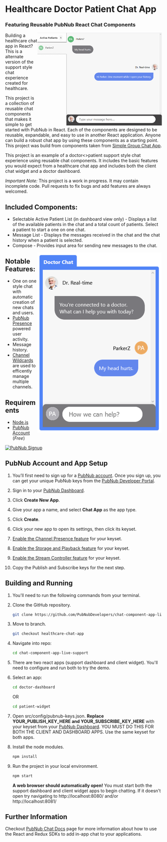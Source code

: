 # Healthcare Doctor Patient Chat App 
### Featuring Reusable PubNub React Chat Components 

<a href="https://www.pubnub.com/">
    <img align="right" alt="Doctor Chat Dashboard Demo" src="https://github.com/PubNubDevelopers/chat-component-app-live-support/raw/healthcare-chat-app/doctor_dashboard.png" width=400/>
</a>

Building a healthcare chat app in React? This is a alternate version of the support style chat experience created for healthcare. 

This project is a collection of reusable chat components that makes it simple to get started with PubNub in React. Each of the components are designed to be reusable, expandable, and easy to use in another React application. Anyone can build a robust chat app by using these components as a starting point. This project was build from components taken from [Simple Group Chat App](https://github.com/PubNubDevelopers/chat-component-app-simple).

This project is an example of a doctor<>patient support style chat experience using reusable chat components. It includes the basic features you would expect from a healthcare chat app and includes both the client chat widget and a doctor dashboard.

*Important Note:* This project is a work in progress. It may contain incomplete code. Pull requests to fix bugs and add features are always welcomed.

## Included Components:
- Selectable Active Patient List (in dashboard view only) - Displays a list of the available patients in the chat and a total count of patients. Select a patient to start a one on one chat.
- Message List - Displays the messages received in the chat and the chat history when a patient is selected.
- Compose - Provides input area for sending new messages to the chat.

<a href="https://www.pubnub.com/">
    <img align="right" alt="Doctor Chat Patient Widget Demo" src="https://github.com/PubNubDevelopers/chat-component-app-live-support/raw/healthcare-chat-app/patient_chat.png" width=400/>
</a>

## Notable Features:
- One on one style chat with automatic creation of new chats and users.
- [PubNub Presence](https://www.pubnub.com/products/presence/) powered user activity.
- Message history.
- [Channel Wildcards](https://www.pubnub.com/docs/platform/channels/channel-management) are used to efficently manage multiple channels.

## Requirements
- [Node.js](https://nodejs.org/en/)
- [PubNub Account](#pubnub-account) (*Free*) 

<a href="https://dashboard.pubnub.com/signup">
    <img alt="PubNub Signup" src="https://i.imgur.com/og5DDjf.png" width=260 height=97/>
</a>

## PubNub Account and App Setup

1. You’ll first need to sign up for a [PubNub account](https://dashboard.pubnub.com/signup/). Once you sign up, you can get your unique PubNub keys from the [PubNub Developer Portal](https://admin.pubnub.com/).

1. Sign in to your [PubNub Dashboard](https://dashboard.pubnub.com/).

1. Click **Create New App**.

1. Give your app a name, and select **Chat App** as the app type.

1. Click **Create**.

1. Click your new app to open its settings, then click its keyset.

1. [Enable the Channel Presence feature](https://support.pubnub.com/support/solutions/articles/14000043562-how-do-i-enable-the-channel-presence-feature-/) for your keyset.

1. [Enable the Storage and Playback feature](https://support.pubnub.com/support/solutions/articles/14000043644-how-do-i-enable-the-message-history-feature-) for your keyset.

1. [Enable the Stream Controller feature](https://support.pubnub.com/support/solutions/articles/14000043662-how-do-i-enable-wildcard-subscribe-for-my-pubnub-keys-) for your keyset.

1. Copy the Publish and Subscribe keys for the next step.

## Building and Running

1. You'll need to run the following commands from your terminal.

1. Clone the GitHub repository.

    ```bash
    git clone https://github.com/PubNubDevelopers/chat-component-app-live-support.git
    ```
    
1. Move to branch.

    ```bash
    git checkout healthcare-chat-app
    ```

1. Navigate into repo:

    ```bash
    cd chat-component-app-live-support
    ```
1. There are two react apps (support dashboard and client widget). You'll need to configure and run both to try the demo. 

1. Select an app:

    ```bash
    cd doctor-dashboard
    ```

    OR

    ```bash
    cd patient-widget
    ```

1. Open src/config/pubnub-keys.json. **Replace YOUR_PUBLISH_KEY_HERE and YOUR_SUBSCRIBE_KEY_HERE** with your keyset from your [PubNub Dashboard](https://dashboard.pubnub.com/). YOU MUST DO THIS FOR BOTH THE CLIENT AND DASHBOARD APPS. Use the same keyset for both apps.

1. Install the node modules.

    ```bash
    npm install
    ```

1. Run the project in your local environment.

    ```bash
    npm start
    ```

    **A web browser should automatically open!** You must start both the support dashboard and client widget apps to begin chatting. If it doesn't open try navigating to http://localhost:8080/ and/or http://localhost:8081/ 


## Further Information

Checkout [PubNub Chat Docs](https://www.pubnub.com/docs/chat) page for more information about how to use the React and Redux SDKs to add in-app chat to your applications.

